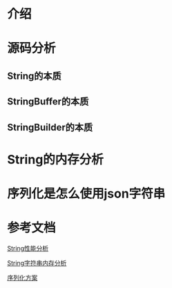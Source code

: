 # 介绍

# 源码分析

## String的本质

## StringBuffer的本质

## StringBuilder的本质

# String的内存分析

# 序列化是怎么使用json字符串



# 参考文档

[String性能分析](https://www.ibm.com/developerworks/cn/java/j-lo-optmizestring/)

[String字符串内存分析](https://blog.csdn.net/qq_21517413/article/details/85269135)

[序列化方案](https://www.cnblogs.com/john8169/p/9780505.html)